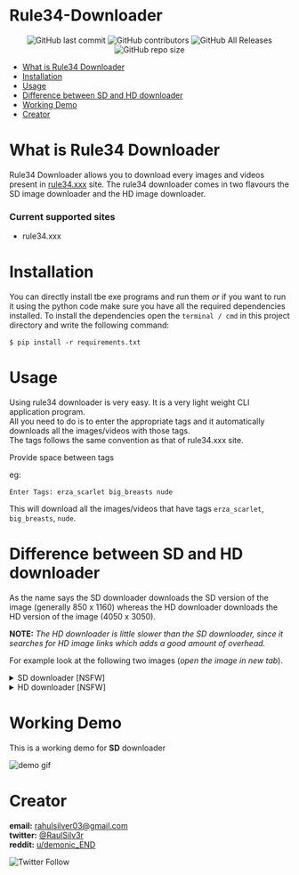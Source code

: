 # Rule34-Downloader


<p align="center">
 <img alt="GitHub last commit" src="https://img.shields.io/github/last-commit/RaulS963/Rule34-Downloader"> 
 <img alt="GitHub contributors" src="https://img.shields.io/github/contributors/RaulS963/Rule34-Downloader">
 <img alt="GitHub All Releases" src="https://img.shields.io/github/downloads/RaulS963/Rule34-Downloader/total">
 <img alt="GitHub repo size" src="https://img.shields.io/github/repo-size/RaulS963/Rule34-Downloader">
</p>

* [What is Rule34 Downloader](#what-is-rule34-downloader)
* [Installation](#installation)
* [Usage](#usage)
* [Difference between SD and HD downloader](#difference-between-sd-and-hd-downloader)
* [Working Demo](#working-demo)
* [Creator](#creator)


# What is Rule34 Downloader
Rule34 Downloader allows you to download every images and videos present in [rule34.xxx](https://rule34.xxx) site. The rule34 downloader comes in two flavours the SD image downloader and the HD image downloader.

### Current supported sites
  * rule34.xxx

# Installation
You can directly install tbe exe programs and run them _or_ if you want to run it using the python code make sure you have all the required dependencies installed. To install the dependencies open the ```terminal / cmd``` in this project directory and write the following command:
```
$ pip install -r requirements.txt
```
# Usage
Using rule34 downloader is very easy. It is a very light weight CLI application program.  
All you need to do is to enter the appropriate tags and it automatically downloads all the images/videos with those tags.  
The tags follows the same convention as that of rule34.xxx site.

Provide space between tags

eg:
```
Enter Tags: erza_scarlet big_breasts nude
```
This will download all the images/videos that have tags  ```erza_scarlet```, ```big_breasts```, ```nude```. 

# Difference between SD and HD downloader
As the name says the SD downloader downloads the SD version of the image (generally 850 x 1160) whereas the HD downloader downloads the HD version of the image (4050 x 3050).  

__NOTE:__ _The HD downloader is little slower than the SD downloader, since it searches for HD image links which adds a good amount of overhead._

For example look at the following two images (_open the image in new tab_).
<details>
 <summary>SD downloader [NSFW] </summary>
 <p>
   <img src="imgs/r34-img2-sd.jpg" />  
 </p>
</details>

<details>
 <summary>HD downloader [NSFW] </summary>
 <p>
   <img src="imgs/r34-img2-hd.jpeg" />  
 </p>
</details>

# Working Demo
This is a working demo for __SD__ downloader  

![demo gif](imgs/r34.gif)

# Creator
__email:__ rahulsilver03@gmail.com  
__twitter:__ [@RaulSilv3r](https://twitter.com/RaulSilv3r)    
__reddit:__ [u/demonic_END](https://www.reddit.com/user/demonic_END)

 <img alt="Twitter Follow" src="https://img.shields.io/twitter/follow/RaulSilv3r?style=social">

